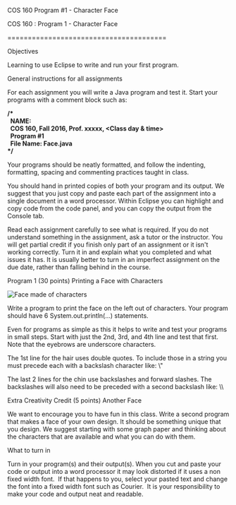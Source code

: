  COS 160 Program #1 - Character Face  

COS 160 : Program 1 - Character Face  

=======================================

Objectives

Learning to use Eclipse to write and run your first program.  

General instructions for all assignments  

For each assignment you will write a Java program and test it. Start your programs with a comment block such as:

**/\*  
  NAME: <your name>  
  COS 160, Fall 2016, Prof. xxxxx, <Class day & time>   
  Program #1  
  File Name: Face.java  
\*/**

Your programs should be neatly formatted, and follow the indenting, formatting, spacing and commenting practices taught in class.  

You should hand in printed copies of both your program and its output. We suggest that you just copy and paste each part of the assignment into a single document in a word processor. Within Eclipse you can highlight and copy code from the code panel, and you can copy the output from the Console tab.  

Read each assignment carefully to see what is required. If you do not understand something in the assignment, ask a tutor or the instructor. You will get partial credit if you finish only part of an assignment or it isn't working correctly. Turn it in and explain what you completed and what issues it has. It is usually better to turn in an imperfect assignment on the due date, rather than falling behind in the course.  

Program 1 (30 points) Printing a Face with Characters  

![Face made of characters](https://www.cs.usm.maine.edu/~boothe/cos160/programs/Program1_files/face.png)

Write a program to print the face on the left out of characters. Your program should have 6 System.out.println(...) statements.

Even for programs as simple as this it helps to write and test your programs in small steps. Start with just the 2nd, 3rd, and 4th line and test that first. Note that the eyebrows are underscore characters.  

The 1st line for the hair uses double quotes. To include those in a string you must precede each with a backslash character like: \\"

The last 2 lines for the chin use backslashes and forward slashes. The backslashes will also need to be preceded with a second backslash like: \\\\

Extra Creativity Credit (5 points) Another Face

We want to encourage you to have fun in this class. Write a second program that makes a face of your own design. It should be something unique that you design. We suggest starting with some graph paper and thinking about the characters that are available and what you can do with them.  

What to turn in

Turn in your program(s) and their output(s). When you cut and paste your code or output into a word processor it may look distorted if it uses a non fixed width font.  If that happens to you, select your pasted text and change the font into a fixed width font such as Courier.  It is your responsibility to make your code and output neat and readable.
